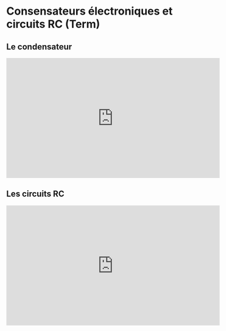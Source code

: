 # Consensateurs électroniques et circuits RC (Term)

## Le condensateur
<iframe title="Le condensateur [Term]" src="https://video.lycee-experimental.org/videos/embed/d2f94290-bbcd-44b5-a437-4fddb20f84e3" allowfullscreen="" sandbox="allow-same-origin allow-scripts allow-popups" width="560" height="315" frameborder="0"></iframe>

## Les circuits RC
<iframe title="Etude d'un circuit RC [Term]" src="https://video.lycee-experimental.org/videos/embed/d7d85a55-2a1b-4229-8af3-e2dec3c00931" allowfullscreen="" sandbox="allow-same-origin allow-scripts allow-popups" width="560" height="315" frameborder="0"></iframe>